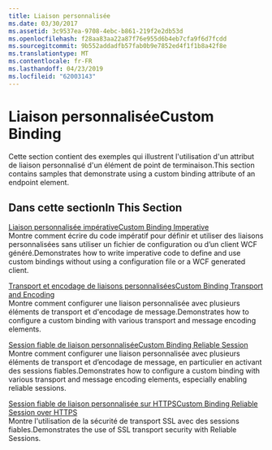 ```yaml
---
title: Liaison personnalisée
ms.date: 03/30/2017
ms.assetid: 3c9537ea-9708-4ebc-b861-219f2e2db53d
ms.openlocfilehash: f28aa83aa22a87f76e955d6b4eb7cfa9f6d7fcdd
ms.sourcegitcommit: 9b552addadfb57fab0b9e7852ed4f1f1b8a42f8e
ms.translationtype: MT
ms.contentlocale: fr-FR
ms.lasthandoff: 04/23/2019
ms.locfileid: "62003143"
---
```

# <a name="custom-binding"></a><span data-ttu-id="c14ef-102">Liaison personnalisée</span><span class="sxs-lookup"><span data-stu-id="c14ef-102">Custom Binding</span></span>
<span data-ttu-id="c14ef-103">Cette section contient des exemples qui illustrent l'utilisation d'un attribut de liaison personnalisé d'un élément de point de terminaison.</span><span class="sxs-lookup"><span data-stu-id="c14ef-103">This section contains samples that demonstrate using a custom binding attribute of an endpoint element.</span></span>  
  
## <a name="in-this-section"></a><span data-ttu-id="c14ef-104">Dans cette section</span><span class="sxs-lookup"><span data-stu-id="c14ef-104">In This Section</span></span>  
 [<span data-ttu-id="c14ef-105">Liaison personnalisée impérative</span><span class="sxs-lookup"><span data-stu-id="c14ef-105">Custom Binding Imperative</span></span>](../../../../docs/framework/wcf/samples/custom-binding-imperative.md)  
 <span data-ttu-id="c14ef-106">Montre comment écrire du code impératif pour définir et utiliser des liaisons personnalisées sans utiliser un fichier de configuration ou d’un client WCF généré.</span><span class="sxs-lookup"><span data-stu-id="c14ef-106">Demonstrates how to write imperative code to define and use custom bindings without using a configuration file or a WCF generated client.</span></span>  
  
 [<span data-ttu-id="c14ef-107">Transport et encodage de liaisons personnalisées</span><span class="sxs-lookup"><span data-stu-id="c14ef-107">Custom Binding Transport and Encoding</span></span>](../../../../docs/framework/wcf/samples/custom-binding-transport-and-encoding.md)  
 <span data-ttu-id="c14ef-108">Montre comment configurer une liaison personnalisée avec plusieurs éléments de transport et d'encodage de message.</span><span class="sxs-lookup"><span data-stu-id="c14ef-108">Demonstrates how to configure a custom binding with various transport and message encoding elements.</span></span>  
  
 [<span data-ttu-id="c14ef-109">Session fiable de liaison personnalisée</span><span class="sxs-lookup"><span data-stu-id="c14ef-109">Custom Binding Reliable Session</span></span>](../../../../docs/framework/wcf/samples/custom-binding-reliable-session.md)  
 <span data-ttu-id="c14ef-110">Montre comment configurer une liaison personnalisée avec plusieurs éléments de transport et d’encodage de message, en particulier en activant des sessions fiables.</span><span class="sxs-lookup"><span data-stu-id="c14ef-110">Demonstrates how to configure a custom binding with various transport and message encoding elements, especially enabling reliable sessions.</span></span>  
  
 [<span data-ttu-id="c14ef-111">Session fiable de liaison personnalisée sur HTTPS</span><span class="sxs-lookup"><span data-stu-id="c14ef-111">Custom Binding Reliable Session over HTTPS</span></span>](../../../../docs/framework/wcf/samples/custom-binding-reliable-session-over-https.md)  
 <span data-ttu-id="c14ef-112">Montre l'utilisation de la sécurité de transport SSL avec des sessions fiables.</span><span class="sxs-lookup"><span data-stu-id="c14ef-112">Demonstrates the use of SSL transport security with Reliable Sessions.</span></span>
